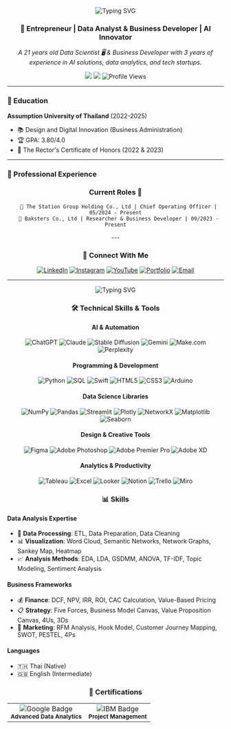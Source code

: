 <div align="center">
  <img src="https://readme-typing-svg.demolab.com?font=Fira+Code&size=32&duration=2800&pause=2000&color=A9FEF7&center=true&vCenter=true&width=940&lines=Hi+👋+I'm+Naruebet+Aungsirikulthumrong" alt="Typing SVG" />
</div>

<h3 align="center">🚀 Entrepreneur | Data Analyst & Business Developer | AI Innovator</h3>

<div align="center">
  <p><i>A 21 years old Data Scientist 🖥️ & Business Developer with 3 years of experience in AI solutions, data analytics, and tech startups.</i></p>
</div> 

<div align="center">
  <a href="mailto:leonaruebet@gmail.com"><img src="https://img.shields.io/badge/Email-leonaruebet%40gmail.com-red?style=for-the-badge&logo=gmail&logoColor=white"></a>
  <a href="tel:+66917013333"><img src="https://img.shields.io/badge/Phone-+66_91701333-green?style=for-the-badge&logo=phone&logoColor=white"></a>
  <img src="https://komarev.com/ghpvc/?username=your-username&style=flat-square&color=blue" alt="Profile Views"/>
</div>

---

### 🧑 Education

**Assumption University of Thailand** (2022-2025)
- 📚 Design and Digital Innovation (Business Administration)
- 🏆 GPA: 3.80/4.0
- 🎯 The Rector's Certificate of Honors (2022 & 2023)

---
### 💼 Professional Experience
<div align="center">
  <div>
    <h3>Current Roles 🌟</h3>
    
      🏢 The Station Group Holding Co., Ltd | Chief Operating Officer | 05/2024 - Present
      🏢 Baksters Co., Ltd | Researcher & Business Developer | 09/2023 - Present

  <div>
<div>
---

### 🤝 Connect With Me

<div align="center">
  
[![LinkedIn](https://img.shields.io/badge/LinkedIn-0077B5?style=for-the-badge&logo=linkedin&logoColor=white)](https://www.linkedin.com/in/leonaruebet/)
[![Instagram](https://img.shields.io/badge/Instagram-E4405F?style=for-the-badge&logo=instagram&logoColor=white)](https://www.instagram.com/leonaruebet/)
[![YouTube](https://img.shields.io/badge/YouTube-FF0000?style=for-the-badge&logo=youtube&logoColor=white)](https://www.youtube.com/@leonaruebet)
[![Portfolio](https://img.shields.io/badge/Portfolio-FF7139?style=for-the-badge&logo=Firefox-Browser&logoColor=white)](https://naruebet.ireadcustomer.com)
[![Email](https://img.shields.io/badge/Email-D14836?style=for-the-badge&logo=gmail&logoColor=white)](mailto:leonaruebet@gmail.com)

</div>

---

<div align="center">
  <img src="https://readme-typing-svg.demolab.com?font=Fira+Code&size=24&duration=2800&pause=2000&color=A9FEF7&center=true&vCenter=true&width=940&lines=Innovating+at+the+intersection+of+Data,+AI,+and+Business!" alt="Typing SVG" />
</div>

### 🛠️ Technical Skills & Tools

<div align="center">

#### AI & Automation
![ChatGPT](https://img.shields.io/badge/ChatGPT-74aa9c?style=for-the-badge&logo=openai&logoColor=white)
![Claude](https://img.shields.io/badge/Claude-000000?style=for-the-badge)
![Stable Diffusion](https://img.shields.io/badge/Stable_Diffusion-FF9E0F?style=for-the-badge)
![Gemini](https://img.shields.io/badge/Gemini-4285F4?style=for-the-badge&logo=google&logoColor=white)
![Make.com](https://img.shields.io/badge/Make.com-2E77BC?style=for-the-badge)
![Perplexity](https://img.shields.io/badge/Perplexity-purple?style=for-the-badge)

#### Programming & Development
![Python](https://img.shields.io/badge/Python-3776AB?style=for-the-badge&logo=python&logoColor=white)
![SQL](https://img.shields.io/badge/SQL-4479A1?style=for-the-badge&logo=mysql&logoColor=white)
![Swift](https://img.shields.io/badge/Swift-FA7343?style=for-the-badge&logo=swift&logoColor=white)
![HTML5](https://img.shields.io/badge/HTML5-E34F26?style=for-the-badge&logo=html5&logoColor=white)
![CSS3](https://img.shields.io/badge/CSS3-1572B6?style=for-the-badge&logo=css3&logoColor=white)
![Arduino](https://img.shields.io/badge/Arduino-00979D?style=for-the-badge&logo=Arduino&logoColor=white)

#### Data Science Libraries
![NumPy](https://img.shields.io/badge/NumPy-013243?style=for-the-badge&logo=numpy&logoColor=white)
![Pandas](https://img.shields.io/badge/Pandas-150458?style=for-the-badge&logo=pandas&logoColor=white)
![Streamlit](https://img.shields.io/badge/Streamlit-FF4B4B?style=for-the-badge&logo=Streamlit&logoColor=white)
![Plotly](https://img.shields.io/badge/Plotly-3F4F75?style=for-the-badge&logo=plotly&logoColor=white)
![NetworkX](https://img.shields.io/badge/NetworkX-blue?style=for-the-badge)
![Matplotlib](https://img.shields.io/badge/Matplotlib-11557c?style=for-the-badge)
![Seaborn](https://img.shields.io/badge/Seaborn-3776AB?style=for-the-badge)

#### Design & Creative Tools
![Figma](https://img.shields.io/badge/Figma-F24E1E?style=for-the-badge&logo=figma&logoColor=white)
![Adobe Photoshop](https://img.shields.io/badge/Photoshop-31A8FF?style=for-the-badge&logo=adobe%20photoshop&logoColor=white)
![Adobe Premier Pro](https://img.shields.io/badge/Premier_Pro-9999FF?style=for-the-badge&logo=adobe%20premiere%20pro&logoColor=white)
![Adobe XD](https://img.shields.io/badge/Adobe_XD-FF61F6?style=for-the-badge&logo=adobe%20xd&logoColor=white)

#### Analytics & Productivity
![Tableau](https://img.shields.io/badge/Tableau-E97627?style=for-the-badge&logo=Tableau&logoColor=white)
![Excel](https://img.shields.io/badge/Excel-217346?style=for-the-badge&logo=microsoft-excel&logoColor=white)
![Looker](https://img.shields.io/badge/Looker-4285F4?style=for-the-badge&logo=looker&logoColor=white)
![Notion](https://img.shields.io/badge/Notion-000000?style=for-the-badge&logo=notion&logoColor=white)
![Trello](https://img.shields.io/badge/Trello-0052CC?style=for-the-badge&logo=trello&logoColor=white)
![Miro](https://img.shields.io/badge/Miro-050038?style=for-the-badge&logo=Miro&logoColor=white)

</div>

### 📊 Skills

<div align="left">

#### Data Analysis Expertise
- 🔄 **Data Processing**: ETL, Data Preparation, Data Cleaning
- 📊 **Visualization**: Word Cloud, Semantic Networks, Network Graphs, Sankey Map, Heatmap
- 📈 **Analysis Methods**: EDA, LDA, GSDMM, ANOVA, TF-IDF, Topic Modeling, Sentiment Analysis

#### Business Frameworks
- 💰 **Finance**: DCF, NPV, IRR, ROI, CAC Calculation, Value-Based Pricing
- 📋 **Strategy**: Five Forces, Business Model Canvas, Value Proposition Canvas, 4Us, 3Ds
- 📢 **Marketing**: RFM Analysis, Hook Model, Customer Journey Mapping, SWOT, PESTEL, 4Ps

#### Languages
- 🇹🇭 Thai (Native)
- 🇬🇧 English (Intermediate)

</div>

### 📜 Certifications

<div align="left">
  <table>
    <tr>
      <td align="center">
        <img src="https://img.shields.io/badge/Issuer-Google-4285F4?style=for-the-badge&logo=google&logoColor=white" alt="Google Badge"/>
        <br>
        <sub><b>Advanced Data Analytics</b></sub>
      </td>
      <td align="center">
        <img src="https://img.shields.io/badge/Issuer-IBM-052FAD?style=for-the-badge&logo=ibm&logoColor=white" alt="IBM Badge"/>
        <br>
        <sub><b>Project Management</b></sub>
      </td>
    </tr>
  </table>
</div>

